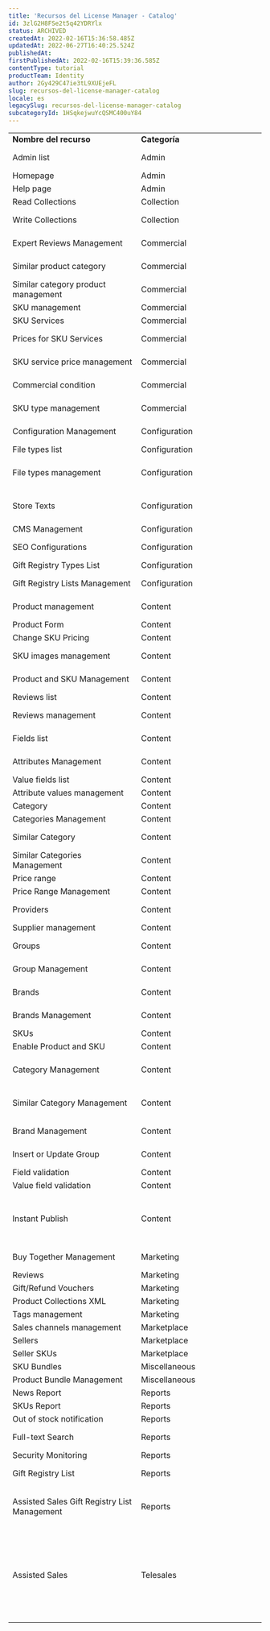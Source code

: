 ```yaml
---
title: 'Recursos del License Manager - Catalog'
id: 3zlG2H8FSe2t5q42YDRYlx
status: ARCHIVED
createdAt: 2022-02-16T15:36:58.485Z
updatedAt: 2022-06-27T16:40:25.524Z
publishedAt: 
firstPublishedAt: 2022-02-16T15:39:36.585Z
contentType: tutorial
productTeam: Identity
author: 2Gy429C47ie3tL9XUEjeFL
slug: recursos-del-license-manager-catalog
locale: es
legacySlug: recursos-del-license-manager-catalog
subcategoryId: 1HSqkejwuYcQSMC400uY84
---
```


<table class="w-100 center mv7 bb b--gray" style="border-spacing: 0px; border-collapse: collapse;">
  <tr class="bb b--muted-3">
   <td class="t-body pa5" style="min-width: 15rem;"><strong>Nombre del recurso</strong>
   </td>
   <td class="t-body pa5" style="min-width: 15rem;"><strong>Categoría</strong>
   </td>
   <td class="t-body pa5" style="min-width: 15rem;"><strong>Descripción</strong>
   </td>
  </tr>
  <tr class="bb b--muted-3">
   <td class="t-body pa5" style="min-width: 15rem;">Admin list
   </td>
   <td class="t-body pa5" style="min-width: 15rem;">Admin
   </td>
   <td class="t-body pa5" style="min-width: 15rem;">Listas de los administradores del sistema
   </td>
  </tr>
  <tr class="bb b--muted-3">
   <td class="t-body pa5" style="min-width: 15rem;">Homepage
   </td>
   <td class="t-body pa5" style="min-width: 15rem;">Admin
   </td>
   <td class="t-body pa5" style="min-width: 15rem;">Página de inicio
   </td>
  </tr>
  <tr class="bb b--muted-3">
   <td class="t-body pa5" style="min-width: 15rem;">Help page
   </td>
   <td class="t-body pa5" style="min-width: 15rem;">Admin
   </td>
   <td class="t-body pa5" style="min-width: 15rem;">Ayuda en casa
   </td>
  </tr>
  <tr class="bb b--muted-3">
   <td class="t-body pa5" style="min-width: 15rem;">Read Collections
   </td>
   <td class="t-body pa5" style="min-width: 15rem;">Collection
   </td>
   <td class="t-body pa5" style="min-width: 15rem;">Te permite ver colecciones
   </td>
  </tr>
  <tr class="bb b--muted-3">
   <td class="t-body pa5" style="min-width: 15rem;">Write Collections
   </td>
   <td class="t-body pa5" style="min-width: 15rem;">Collection
   </td>
   <td class="t-body pa5" style="min-width: 15rem;">Te permite crear una nueva colección de productos
   </td>
  </tr>
  <tr class="bb b--muted-3">
   <td class="t-body pa5" style="min-width: 15rem;">Expert Reviews Management
   </td>
   <td class="t-body pa5" style="min-width: 15rem;">Commercial
   </td>
   <td class="t-body pa5" style="min-width: 15rem;">Formulario de registro de opinión de expertos
   </td>
  </tr>
  <tr class="bb b--muted-3">
   <td class="t-body pa5" style="min-width: 15rem;">Similar product category
   </td>
   <td class="t-body pa5" style="min-width: 15rem;">Commercial
   </td>
   <td class="t-body pa5" style="min-width: 15rem;">Añadir una categoría similar al producto
   </td>
  </tr>
  <tr class="bb b--muted-3">
   <td class="t-body pa5" style="min-width: 15rem;">Similar category product management
   </td>
   <td class="t-body pa5" style="min-width: 15rem;">Commercial
   </td>
   <td class="t-body pa5" style="min-width: 15rem;">Categoría de registro del producto Similar
   </td>
  </tr>
  <tr class="bb b--muted-3">
   <td class="t-body pa5" style="min-width: 15rem;">SKU management
   </td>
   <td class="t-body pa5" style="min-width: 15rem;">Commercial
   </td>
   <td class="t-body pa5" style="min-width: 15rem;">Formulario de registro de SKU
   </td>
  </tr>
  <tr class="bb b--muted-3">
   <td class="t-body pa5" style="min-width: 15rem;">SKU Services
   </td>
   <td class="t-body pa5" style="min-width: 15rem;">Commercial
   </td>
   <td class="t-body pa5" style="min-width: 15rem;">Servicios de sku
   </td>
  </tr>
  <tr class="bb b--muted-3">
   <td class="t-body pa5" style="min-width: 15rem;">Prices for SKU Services
   </td>
   <td class="t-body pa5" style="min-width: 15rem;">Commercial
   </td>
   <td class="t-body pa5" style="min-width: 15rem;">Lista de valores de servicio de SKU
   </td>
  </tr>
  <tr class="bb b--muted-3">
   <td class="t-body pa5" style="min-width: 15rem;">SKU service price management
   </td>
   <td class="t-body pa5" style="min-width: 15rem;">Commercial
   </td>
   <td class="t-body pa5" style="min-width: 15rem;">Formulario de registro de servicio de SKU
   </td>
  </tr>
  <tr class="bb b--muted-3">
   <td class="t-body pa5" style="min-width: 15rem;">Commercial condition
   </td>
   <td class="t-body pa5" style="min-width: 15rem;">Commercial
   </td>
   <td class="t-body pa5" style="min-width: 15rem;">Definición de políticas comerciales.
   </td>
  </tr>
  <tr class="bb b--muted-3">
   <td class="t-body pa5" style="min-width: 15rem;">SKU type management
   </td>
   <td class="t-body pa5" style="min-width: 15rem;">Commercial
   </td>
   <td class="t-body pa5" style="min-width: 15rem;">Formulario de tipo de servicio SKU
   </td>
  </tr>
  <tr class="bb b--muted-3">
   <td class="t-body pa5" style="min-width: 15rem;">Configuration Management
   </td>
   <td class="t-body pa5" style="min-width: 15rem;">Configuration
   </td>
   <td class="t-body pa5" style="min-width: 15rem;">Formulario de registro de configuración
   </td>
  </tr>
  <tr class="bb b--muted-3">
   <td class="t-body pa5" style="min-width: 15rem;">File types list
   </td>
   <td class="t-body pa5" style="min-width: 15rem;">Configuration
   </td>
   <td class="t-body pa5" style="min-width: 15rem;">Lista de tipos de archivos
   </td>
  </tr>
  <tr class="bb b--muted-3">
   <td class="t-body pa5" style="min-width: 15rem;">File types management
   </td>
   <td class="t-body pa5" style="min-width: 15rem;">Configuration
   </td>
   <td class="t-body pa5" style="min-width: 15rem;">Formulario de registro de tamaños de imagen estándar y otros archivos.
   </td>
  </tr>
  <tr class="bb b--muted-3">
   <td class="t-body pa5" style="min-width: 15rem;">Store Texts
   </td>
   <td class="t-body pa5" style="min-width: 15rem;">Configuration
   </td>
   <td class="t-body pa5" style="min-width: 15rem;">Herramienta de desarrollador con todos los textos de la base de la tienda.
   </td>
  </tr>
  <tr class="bb b--muted-3">
   <td class="t-body pa5" style="min-width: 15rem;">CMS Management
   </td>
   <td class="t-body pa5" style="min-width: 15rem;">Configuration
   </td>
   <td class="t-body pa5" style="min-width: 15rem;">Configuración de CMS (PORTAL)
   </td>
  </tr>
  <tr class="bb b--muted-3">
   <td class="t-body pa5" style="min-width: 15rem;">SEO Configurations
   </td>
   <td class="t-body pa5" style="min-width: 15rem;">Configuration
   </td>
   <td class="t-body pa5" style="min-width: 15rem;">Configuración de contenido SEO (robots.txt)
   </td>
  </tr>
  <tr class="bb b--muted-3">
   <td class="t-body pa5" style="min-width: 15rem;">Gift Registry Types List
   </td>
   <td class="t-body pa5" style="min-width: 15rem;">Configuration
   </td>
   <td class="t-body pa5" style="min-width: 15rem;">Listado de tipos de lista
   </td>
  </tr>
  <tr class="bb b--muted-3">
   <td class="t-body pa5" style="min-width: 15rem;">Gift Registry Lists Management
   </td>
   <td class="t-body pa5" style="min-width: 15rem;">Configuration
   </td>
   <td class="t-body pa5" style="min-width: 15rem;">Formulario de lista de creación y edición (Lista de regalos)
   </td>
  </tr>
  <tr class="bb b--muted-3">
   <td class="t-body pa5" style="min-width: 15rem;">Product management
   </td>
   <td class="t-body pa5" style="min-width: 15rem;">Content
   </td>
   <td class="t-body pa5" style="min-width: 15rem;">Ver la pantalla del registro y el cambio de producto.
   </td>
  </tr>
  <tr class="bb b--muted-3">
   <td class="t-body pa5" style="min-width: 15rem;">Product Form
   </td>
   <td class="t-body pa5" style="min-width: 15rem;">Content
   </td>
   <td class="t-body pa5" style="min-width: 15rem;">Acceso a la pantalla del producto.
   </td>
  </tr>
  <tr class="bb b--muted-3">
   <td class="t-body pa5" style="min-width: 15rem;">Change SKU Pricing
   </td>
   <td class="t-body pa5" style="min-width: 15rem;">Content
   </td>
   <td class="t-body pa5" style="min-width: 15rem;">Cambiar los precios de los skus
   </td>
  </tr>
  <tr class="bb b--muted-3">
   <td class="t-body pa5" style="min-width: 15rem;">SKU images management
   </td>
   <td class="t-body pa5" style="min-width: 15rem;">Content
   </td>
   <td class="t-body pa5" style="min-width: 15rem;">Insertar y cambiar imágenes de sku
   </td>
  </tr>
  <tr class="bb b--muted-3">
   <td class="t-body pa5" style="min-width: 15rem;">Product and SKU Management
   </td>
   <td class="t-body pa5" style="min-width: 15rem;">Content
   </td>
   <td class="t-body pa5" style="min-width: 15rem;">Cambio e inclusión del producto y SKU.
   </td>
  </tr>
  <tr class="bb b--muted-3">
   <td class="t-body pa5" style="min-width: 15rem;">Reviews list
   </td>
   <td class="t-body pa5" style="min-width: 15rem;">Content
   </td>
   <td class="t-body pa5" style="min-width: 15rem;">Listar todas las reseñas
   </td>
  </tr>
  <tr class="bb b--muted-3">
   <td class="t-body pa5" style="min-width: 15rem;">Reviews management
   </td>
   <td class="t-body pa5" style="min-width: 15rem;">Content
   </td>
   <td class="t-body pa5" style="min-width: 15rem;">Formulario de registro de evaluación
   </td>
  </tr>
  <tr class="bb b--muted-3">
   <td class="t-body pa5" style="min-width: 15rem;">Fields list
   </td>
   <td class="t-body pa5" style="min-width: 15rem;">Content
   </td>
   <td class="t-body pa5" style="min-width: 15rem;">Enumera todos los campos del sistema
   </td>
  </tr>
  <tr class="bb b--muted-3">
   <td class="t-body pa5" style="min-width: 15rem;">Attributes Management
   </td>
   <td class="t-body pa5" style="min-width: 15rem;">Content
   </td>
   <td class="t-body pa5" style="min-width: 15rem;">Formularios para el registro de campo
   </td>
  </tr>
  <tr class="bb b--muted-3">
   <td class="t-body pa5" style="min-width: 15rem;">Value fields list
   </td>
   <td class="t-body pa5" style="min-width: 15rem;">Content
   </td>
   <td class="t-body pa5" style="min-width: 15rem;">Lista de valores de campo
   </td>
  </tr>
  <tr class="bb b--muted-3">
   <td class="t-body pa5" style="min-width: 15rem;">Attribute values management
   </td>
   <td class="t-body pa5" style="min-width: 15rem;">Content
   </td>
   <td class="t-body pa5" style="min-width: 15rem;">Forma de registro de un campo
   </td>
  </tr>
  <tr class="bb b--muted-3">
   <td class="t-body pa5" style="min-width: 15rem;">Category
   </td>
   <td class="t-body pa5" style="min-width: 15rem;">Content
   </td>
   <td class="t-body pa5" style="min-width: 15rem;">Listar todas las categorías
   </td>
  </tr>
  <tr class="bb b--muted-3">
   <td class="t-body pa5" style="min-width: 15rem;">Categories Management
   </td>
   <td class="t-body pa5" style="min-width: 15rem;">Content
   </td>
   <td class="t-body pa5" style="min-width: 15rem;">Categoría Formulario de Registro
   </td>
  </tr>
  <tr class="bb b--muted-3">
   <td class="t-body pa5" style="min-width: 15rem;">Similar Category
   </td>
   <td class="t-body pa5" style="min-width: 15rem;">Content
   </td>
   <td class="t-body pa5" style="min-width: 15rem;">Listar todas las categorías similares
   </td>
  </tr>
  <tr class="bb b--muted-3">
   <td class="t-body pa5" style="min-width: 15rem;">Similar Categories Management
   </td>
   <td class="t-body pa5" style="min-width: 15rem;">Content
   </td>
   <td class="t-body pa5" style="min-width: 15rem;">Formulario de categoría similar
   </td>
  </tr>
  <tr class="bb b--muted-3">
   <td class="t-body pa5" style="min-width: 15rem;">Price range
   </td>
   <td class="t-body pa5" style="min-width: 15rem;">Content
   </td>
   <td class="t-body pa5" style="min-width: 15rem;">Listar todos los rangos de precios
   </td>
  </tr>
  <tr class="bb b--muted-3">
   <td class="t-body pa5" style="min-width: 15rem;">Price Range Management
   </td>
   <td class="t-body pa5" style="min-width: 15rem;">Content
   </td>
   <td class="t-body pa5" style="min-width: 15rem;">Formulario de registro de precios
   </td>
  </tr>
  <tr class="bb b--muted-3">
   <td class="t-body pa5" style="min-width: 15rem;">Providers
   </td>
   <td class="t-body pa5" style="min-width: 15rem;">Content
   </td>
   <td class="t-body pa5" style="min-width: 15rem;">Listar los registros de los vendedores en el sistema.
   </td>
  </tr>
  <tr class="bb b--muted-3">
   <td class="t-body pa5" style="min-width: 15rem;">Supplier management
   </td>
   <td class="t-body pa5" style="min-width: 15rem;">Content
   </td>
   <td class="t-body pa5" style="min-width: 15rem;">Formulario de catastro proveedor
   </td>
  </tr>
  <tr class="bb b--muted-3">
   <td class="t-body pa5" style="min-width: 15rem;">Groups
   </td>
   <td class="t-body pa5" style="min-width: 15rem;">Content
   </td>
   <td class="t-body pa5" style="min-width: 15rem;">Enumera todos los grupos de categorías
   </td>
  </tr>
  <tr class="bb b--muted-3">
   <td class="t-body pa5" style="min-width: 15rem;">Group Management
   </td>
   <td class="t-body pa5" style="min-width: 15rem;">Content
   </td>
   <td class="t-body pa5" style="min-width: 15rem;">Categoría Formulario de registro de grupo
   </td>
  </tr>
  <tr class="bb b--muted-3">
   <td class="t-body pa5" style="min-width: 15rem;">Brands
   </td>
   <td class="t-body pa5" style="min-width: 15rem;">Content
   </td>
   <td class="t-body pa5" style="min-width: 15rem;">Enumera todas las marcas registradas.
   </td>
  </tr>
  <tr class="bb b--muted-3">
   <td class="t-body pa5" style="min-width: 15rem;">Brands Management
   </td>
   <td class="t-body pa5" style="min-width: 15rem;">Content
   </td>
   <td class="t-body pa5" style="min-width: 15rem;">Formulario de formulario de mercado
   </td>
  </tr>
  <tr class="bb b--muted-3">
   <td class="t-body pa5" style="min-width: 15rem;">SKUs
   </td>
   <td class="t-body pa5" style="min-width: 15rem;">Content
   </td>
   <td class="t-body pa5" style="min-width: 15rem;">Listar todos los skus registrados
   </td>
  </tr>
  <tr class="bb b--muted-3">
   <td class="t-body pa5" style="min-width: 15rem;">Enable Product and SKU
   </td>
   <td class="t-body pa5" style="min-width: 15rem;">Content
   </td>
   <td class="t-body pa5" style="min-width: 15rem;">Activación del producto y SKU
   </td>
  </tr>
  <tr class="bb b--muted-3">
   <td class="t-body pa5" style="min-width: 15rem;">Category Management
   </td>
   <td class="t-body pa5" style="min-width: 15rem;">Content
   </td>
   <td class="t-body pa5" style="min-width: 15rem;">Verificación de acceso para la inclusión o cambio de nueva categoría.
   </td>
  </tr>
  <tr class="bb b--muted-3">
   <td class="t-body pa5" style="min-width: 15rem;">Similar Category Management
   </td>
   <td class="t-body pa5" style="min-width: 15rem;">Content
   </td>
   <td class="t-body pa5" style="min-width: 15rem;">Verificación de acceso para inclusión o cambio de nueva categoría similar.
   </td>
  </tr>
  <tr class="bb b--muted-3">
   <td class="t-body pa5" style="min-width: 15rem;">Brand Management
   </td>
   <td class="t-body pa5" style="min-width: 15rem;">Content
   </td>
   <td class="t-body pa5" style="min-width: 15rem;">Validación para la inserción o cambio de marca.
   </td>
  </tr>
  <tr class="bb b--muted-3">
   <td class="t-body pa5" style="min-width: 15rem;">Insert or Update Group
   </td>
   <td class="t-body pa5" style="min-width: 15rem;">Content
   </td>
   <td class="t-body pa5" style="min-width: 15rem;">Insertar o cambiar dentro del grupo de categorías
   </td>
  </tr>
  <tr class="bb b--muted-3">
   <td class="t-body pa5" style="min-width: 15rem;">Field validation
   </td>
   <td class="t-body pa5" style="min-width: 15rem;">Content
   </td>
   <td class="t-body pa5" style="min-width: 15rem;">Validación de campo
   </td>
  </tr>
  <tr class="bb b--muted-3">
   <td class="t-body pa5" style="min-width: 15rem;">Value field validation
   </td>
   <td class="t-body pa5" style="min-width: 15rem;">Content
   </td>
   <td class="t-body pa5" style="min-width: 15rem;">Validación del valor de campo
   </td>
  </tr>
  <tr class="bb b--muted-3">
   <td class="t-body pa5" style="min-width: 15rem;">Instant Publish
   </td>
   <td class="t-body pa5" style="min-width: 15rem;">Content
   </td>
   <td class="t-body pa5" style="min-width: 15rem;">Esta característica permite a un usuario publicar instantáneamente un producto usando la aplicación IO de publicación instantánea.
   </td>
  </tr>
  <tr class="bb b--muted-3">
   <td class="t-body pa5" style="min-width: 15rem;">Buy Together Management
   </td>
   <td class="t-body pa5" style="min-width: 15rem;">Marketing
   </td>
   <td class="t-body pa5" style="min-width: 15rem;">Comprar un formulario de catastro juntos
   </td>
  </tr>
  <tr class="bb b--muted-3">
   <td class="t-body pa5" style="min-width: 15rem;">Reviews
   </td>
   <td class="t-body pa5" style="min-width: 15rem;">Marketing
   </td>
   <td class="t-body pa5" style="min-width: 15rem;">Banco de fotos de Sku
   </td>
  </tr>
  <tr class="bb b--muted-3">
   <td class="t-body pa5" style="min-width: 15rem;">Gift/Refund Vouchers
   </td>
   <td class="t-body pa5" style="min-width: 15rem;">Marketing
   </td>
   <td class="t-body pa5" style="min-width: 15rem;">Crea compra de cupones
   </td>
  </tr>
  <tr class="bb b--muted-3">
   <td class="t-body pa5" style="min-width: 15rem;">Product Collections XML
   </td>
   <td class="t-body pa5" style="min-width: 15rem;">Marketing
   </td>
   <td class="t-body pa5" style="min-width: 15rem;">XML de colecciones
   </td>
  </tr>
  <tr class="bb b--muted-3">
   <td class="t-body pa5" style="min-width: 15rem;">Tags management
   </td>
   <td class="t-body pa5" style="min-width: 15rem;">Marketing
   </td>
   <td class="t-body pa5" style="min-width: 15rem;">Control de Word - Etiquetas
   </td>
  </tr>
  <tr class="bb b--muted-3">
   <td class="t-body pa5" style="min-width: 15rem;">Sales channels management
   </td>
   <td class="t-body pa5" style="min-width: 15rem;">Marketplace
   </td>
   <td class="t-body pa5" style="min-width: 15rem;">Lista de políticas comerciales
   </td>
  </tr>
  <tr class="bb b--muted-3">
   <td class="t-body pa5" style="min-width: 15rem;">Sellers
   </td>
   <td class="t-body pa5" style="min-width: 15rem;">Marketplace
   </td>
   <td class="t-body pa5" style="min-width: 15rem;">Lista de vendedores (tiendas)
   </td>
  </tr>
  <tr class="bb b--muted-3">
   <td class="t-body pa5" style="min-width: 15rem;">Seller SKUs
   </td>
   <td class="t-body pa5" style="min-width: 15rem;">Marketplace
   </td>
   <td class="t-body pa5" style="min-width: 15rem;">Lista de Sku Sellers
   </td>
  </tr>
  <tr class="bb b--muted-3">
   <td class="t-body pa5" style="min-width: 15rem;">SKU Bundles
   </td>
   <td class="t-body pa5" style="min-width: 15rem;">Miscellaneous
   </td>
   <td class="t-body pa5" style="min-width: 15rem;">Interfaz de kit con skus
   </td>
  </tr>
  <tr class="bb b--muted-3">
   <td class="t-body pa5" style="min-width: 15rem;">Product Bundle Management
   </td>
   <td class="t-body pa5" style="min-width: 15rem;">Miscellaneous
   </td>
   <td class="t-body pa5" style="min-width: 15rem;">Formulario de catastro gatito
   </td>
  </tr>
  <tr class="bb b--muted-3">
   <td class="t-body pa5" style="min-width: 15rem;">News Report
   </td>
   <td class="t-body pa5" style="min-width: 15rem;">Reports
   </td>
   <td class="t-body pa5" style="min-width: 15rem;">Informe de boletines
   </td>
  </tr>
  <tr class="bb b--muted-3">
   <td class="t-body pa5" style="min-width: 15rem;">SKUs Report
   </td>
   <td class="t-body pa5" style="min-width: 15rem;">Reports
   </td>
   <td class="t-body pa5" style="min-width: 15rem;">Informe de skus
   </td>
  </tr>
  <tr class="bb b--muted-3">
   <td class="t-body pa5" style="min-width: 15rem;">Out of stock notification
   </td>
   <td class="t-body pa5" style="min-width: 15rem;">Reports
   </td>
   <td class="t-body pa5" style="min-width: 15rem;">Solicitud de informe de decirme
   </td>
  </tr>
  <tr class="bb b--muted-3">
   <td class="t-body pa5" style="min-width: 15rem;">Full-text Search
   </td>
   <td class="t-body pa5" style="min-width: 15rem;">Reports
   </td>
   <td class="t-body pa5" style="min-width: 15rem;">Informe de búsqueda de texto completo
   </td>
  </tr>
  <tr class="bb b--muted-3">
   <td class="t-body pa5" style="min-width: 15rem;">Security Monitoring
   </td>
   <td class="t-body pa5" style="min-width: 15rem;">Reports
   </td>
   <td class="t-body pa5" style="min-width: 15rem;">Monitoreo de seguridad
   </td>
  </tr>
  <tr class="bb b--muted-3">
   <td class="t-body pa5" style="min-width: 15rem;">Gift Registry List
   </td>
   <td class="t-body pa5" style="min-width: 15rem;">Reports
   </td>
   <td class="t-body pa5" style="min-width: 15rem;">Ver todas las listas (Lista de regalos)
   </td>
  </tr>
  <tr class="bb b--muted-3">
   <td class="t-body pa5" style="min-width: 15rem;">Assisted Sales Gift Registry List Management
   </td>
   <td class="t-body pa5" style="min-width: 15rem;">Reports
   </td>
   <td class="t-body pa5" style="min-width: 15rem;">Permite al administrador administrar las listas de un usuario en el sitio, como si fuera propio.
   </td>
  </tr>
  <tr class="bb b--muted-3">
   <td class="t-body pa5" style="min-width: 15rem;">Assisted Sales
   </td>
   <td class="t-body pa5" style="min-width: 15rem;">Telesales
   </td>
   <td class="t-body pa5" style="min-width: 15rem;">Después de iniciar sesión, el usuario se redirige al sitio de Televise www.sualoja.com.br/a/televendas. De esta manera, el operador puede hacer operaciones en la tienda en nombre del cliente. Aparecerá una barra en la parte superior de la pantalla.
   </td>
  </tr>
</table>

